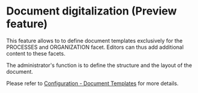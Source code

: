 # Document digitalization (Preview feature)

This feature allows to to define document templates exclusively for the PROCESSES and ORGANIZATION facet. Editors can thus add additional content to these facets.

The administrator's function is to define the structure and the layout of the document.

Please refer to [Configuration - Document Templates](https://docs.symbioworld.com/admin/administration/storage-configuration/storage-configuration/) for more details.
